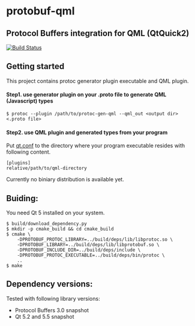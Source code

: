 protobuf-qml
============
Protocol Buffers integration for QML (QtQuick2)
---
[![Build Status](https://travis-ci.org/nsuke/protobuf-qml.svg?branch=master)](https://travis-ci.org/nsuke/protobuf-qml)

Getting started
---
This project contains protoc generator plugin executable and QML plugin.

#### Step1. use generator plugin on your .proto file to generate QML (Javascript) types
```
$ protoc --plugin /path/to/protoc-gen-qml --qml_out <output dir> <.proto file>
```
#### Step2. use QML plugin and generated types from your program

Put [qt.conf](http://doc.qt.io/qt-5/qt-conf.html) to the directory where your program executable resides with following content.
```
[plugins]
relative/path/to/qml-directory
```

Currently no biniary distribution is available yet.

Buiding:
---
You need Qt 5 installed on your system.
```
$ build/download_dependency.py
$ mkdir -p cmake_build && cd cmake_build
$ cmake \
    -DPROTOBUF_PROTOC_LIBRARY=../build/deps/lib/libprotoc.so \
    -DPROTOBUF_LIBRARY=../build/deps/lib/libprotobuf.so \
    -DPROTOBUF_INCLUDE_DIR=../build/deps/include \
    -DPROTOBUF_PROTOC_EXECUTABLE=../build/deps/bin/protoc \
    ..
$ make
```

Dependency versions:
----
Tested with following library versions:
* Protocol Buffers 3.0 snapshot
* Qt 5.2 and 5.5 snapshot
